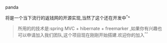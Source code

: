 panda

将是一个当下流行的返钱网的开源实现,当然了这个还在开发中<sup>^</sup>^
> 所用的的技术是:spring MVC + hibernate + freemarker ,如果你有兴趣也可以申请加入我们团队,这个项目现在刚刚开始搭建.欢迎你的加入<sup>^</sup><sup>^</sup>
